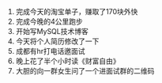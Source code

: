 1. 完成今天的淘宝单子，赚取了170块外快
2. 完成今晚的4公里跑步
3. 开始写MySQL技术博客
4. 今天将个人简历修改了一下
5. 成都有hr打电话邀面试
6. 晚上花了半个小时读《财富自由》
7. 大胆的向一群女生问了一个进面试群的二维码